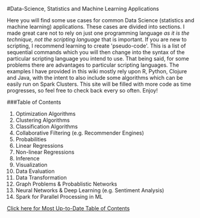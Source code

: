 #Data-Science, Statistics and Machine Learning Applications

Here you will find some use cases for common Data Science (statistics and machine learning) applications. These cases are divided into sections.  I made great care not to rely on just one programming language _as it is the technique, not the scripting language_ that is important.  If you are new to scripting, I recommend learning to create 'pseudo-code'.  This is a list of sequential commands which you will then change into the syntax of the particular scripting language you intend to use.  That being said, for some problems there are advantages to particular scripting languages. The examples I have provided in this wiki mostly rely upon R, Python, Clojure and Java, with the intent to also include some algorithms which can be easily run on Spark Clusters.  This site will be filled with more code as time progresses, so feel free to check back every so often.  Enjoy!

###Table of Contents

1. Optimization Algorithms
2. Clustering Algorithms
3. Classification Algorithms
4. Collaborative Filtering (e.g. Recommender Engines)
5. Probabilities
6. Linear Regressions
7. Non-linear Regressions
8. Inference
9. Visualization
10. Data Evaluation
11. Data Transformation
12. Graph Problems & Probablistic Networks
13. Neural Networks & Deep Learning (e.g. Sentiment Analysis)
14. Spark for Parallel Processing in ML

[Click here for Most Up-to-Date Table of Contents](https://github.com/jddavis-100/Statistics-and-Machine-Learning/wiki/Welcome-&-Table-of-Contents)

